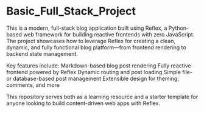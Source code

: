 # Basic_Full_Stack_Project
This is a modern, full-stack blog application built using Reflex, a Python-based web framework for building reactive frontends with zero JavaScript. The project showcases how to leverage Reflex for creating a clean, dynamic, and fully functional blog platform—from frontend rendering to backend state management.

Key features include:
      Markdown-based blog post rendering
      Fully reactive frontend powered by Reflex
      Dynamic routing and post loading
      Simple file- or database-based post management
      Extensible design for theming, comments, and more

This repository serves both as a learning resource and a starter template for anyone looking to build content-driven web apps with Reflex.